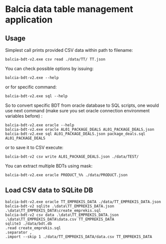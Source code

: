 # Balcia data table management application

## Usage

Simplest call prints provided CSV data within path to filename:

```shell script
balcia-bdt-v2.exe csv read ./data/TT/ TT.json
```

You can check possible options by issuing:

```shell script
balcia-bdt-v2.exe --help
```

or for specific command:

```shell script
balcia-bdt-v2.exe sql --help
```

So to convert specific BDT from oracle database to SQL scripts, one would use next command
(make sure you set oracle connection environment variables before)
:

```shell script
balcia-bdt-v2.exe oracle --help
balcia-bdt-v2.exe oracle AL01_PACKAGE_DEALS AL01_PACKAGE_DEALS.json
balcia-bdt-v2.exe sql AL01_PACKAGE_DEALS.json package_deals.sql AL01_PACKAGE_DEALS
```

or to save it to CSV execute:

```shell script
balcia-bdt-v2 csv write AL01_PACKAGE_DEALS.json ./data/TEST/
```

You can extract multiple BDTs using mask:

```shell script
balcia-bdt-v2.exe oracle PRODUCT_%% ./data/PRODUCT.json
```

## Load CSV data to SQLite DB

```shell script
balcia-bdt-v2.exe oracle TT_EMPREKIS_DATA ./data/TT_EMPREKIS_DATA.json
balcia-bdt-v2 sqlite .\data\TT_EMPREKIS_DATA.json .\data\TT_EMPREKIS_DATA\create_emprekis.sql
balcia-bdt-v2 csv data .\data\TT_EMPREKIS_DATA.json .\data\TT_EMPREKIS_DATA\data.csv TT_EMPREKIS_DATA
sqlite3 ./data/bdt.db
.read create_emprekis.sql
.separator ,
.import --skip 1 ./data/TT_EMPREKIS_DATA/data.csv TT_EMPREKIS_DATA
```

